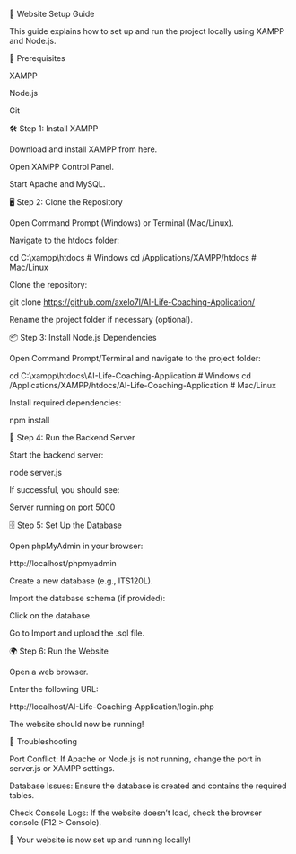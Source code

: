 🚀 Website Setup Guide

This guide explains how to set up and run the project locally using XAMPP and Node.js.

📌 Prerequisites

XAMPP

Node.js

Git

🛠 Step 1: Install XAMPP

Download and install XAMPP from here.

Open XAMPP Control Panel.

Start Apache and MySQL.

🖥 Step 2: Clone the Repository

Open Command Prompt (Windows) or Terminal (Mac/Linux).

Navigate to the htdocs folder:

cd C:\xampp\htdocs  # Windows
cd /Applications/XAMPP/htdocs  # Mac/Linux

Clone the repository:

git clone https://github.com/axelo7l/AI-Life-Coaching-Application/

Rename the project folder if necessary (optional).

📦 Step 3: Install Node.js Dependencies

Open Command Prompt/Terminal and navigate to the project folder:

cd C:\xampp\htdocs\AI-Life-Coaching-Application  # Windows
cd /Applications/XAMPP/htdocs/AI-Life-Coaching-Application  # Mac/Linux

Install required dependencies:

npm install

🚀 Step 4: Run the Backend Server

Start the backend server:

node server.js

If successful, you should see:

Server running on port 5000

🗄 Step 5: Set Up the Database

Open phpMyAdmin in your browser:

http://localhost/phpmyadmin

Create a new database (e.g., ITS120L).

Import the database schema (if provided):

Click on the database.

Go to Import and upload the .sql file.

🌍 Step 6: Run the Website

Open a web browser.

Enter the following URL:

http://localhost/AI-Life-Coaching-Application/login.php

The website should now be running!

🔧 Troubleshooting

Port Conflict: If Apache or Node.js is not running, change the port in server.js or XAMPP settings.

Database Issues: Ensure the database is created and contains the required tables.

Check Console Logs: If the website doesn’t load, check the browser console (F12 > Console).

🎉 Your website is now set up and running locally!

